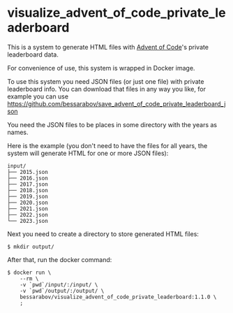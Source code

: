 # visualize_advent_of_code_private_leaderboard

This is a system to generate HTML files with [Advent of Code](https://adventofcode.com/)'s private leaderboard data.

For convenience of use, this system is wrapped in Docker image.

To use this system you need JSON files (or just one file) with private leaderboard info.
You can download that files in any way you like, for example
you can use https://github.com/bessarabov/save_advent_of_code_private_leaderboard_json

You need the JSON files to be places in some directory with the years as names.

Here is the example (you don't need to have the files for all years, the
system will generate HTML for one or more JSON files):

```
input/
├── 2015.json
├── 2016.json
├── 2017.json
├── 2018.json
├── 2019.json
├── 2020.json
├── 2021.json
├── 2022.json
└── 2023.json
```

Next you need to create a directory to store generated HTML files:

```
$ mkdir output/
```

After that, run the docker command:

```
$ docker run \
    --rm \
    -v `pwd`/input/:/input/ \
    -v `pwd`/output/:/output/ \
    bessarabov/visualize_advent_of_code_private_leaderboard:1.1.0 \
    ;
```
